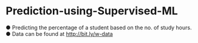 # Prediction-using-Supervised-ML
● Predicting the percentage of a student based on the no. of study hours.
● Data can be found at http://bit.ly/w-data
